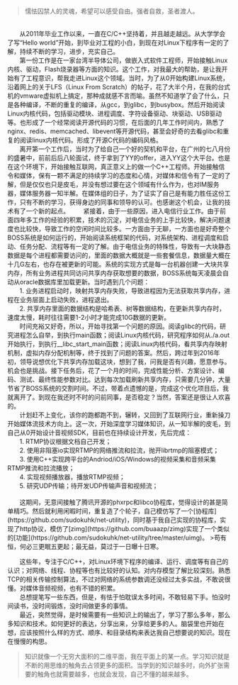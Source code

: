 >懦怯囚禁人的灵魂，希望可以感受自由。强者自救，圣者渡人。

</br>
&#160; &#160; &#160; &#160;从2011年毕业工作以来，一直在C/C++坚持着，并且越走越远。从大学学会了写“Hello world”开始，到毕业对工程的小白，到现在对Linux下程序有一定的了解，持续不断的学习，进步，充实自己。
</br>
&#160; &#160; &#160; &#160;第一份工作是在一家台湾半导体公司，做嵌入式软件工程师，开始接触Linux内核、驱动，Flash烧录器等方面的知识。这个工作，对我最大的帮助，是让我开始有了工程意识，帮我走进Linux这个领域。当时，为了从0开始构建Linux系统，沿着网上的关于LFS（Linux From Scratch）的帖子，花了大半个月，在我的台式机的vmware虚拟机上搞定，那种成就感不言而喻。虽然不知道学了会了什么，只是各种编译，不断的重复的编译，从gcc，到glibc，到busybox。然后开始阅读Linux内核代码，包括驱动模块、进程调度、字符设备驱动、块驱动、USB驱动等。也形成了一个经常阅读开源代码的习惯，在后面的几年工作时间内，熟悉了nginx、redis、memcached、libevent等开源代码，甚至会好奇的去看glibc和重复的阅读linux内核代码。形成了开源C代码的编码风格。
</br>
&#160; &#160; &#160; &#160;离开第一个工作后，当时为了给自己一个好的契机和平台，在广州的七八月份的盛暑中，前前后后八轮面试，终于拿到了YY的offer，进入YY这个大平台。也是在这个环境下，开始接触互联网，真正意义上的做一个C++工程师。开始接触信令和媒体，保有一颗不满足的持续学习的态度和心情，对媒体和信令有了一定的了解，但是仅仅也只是皮毛，并没有想过要在这个领域有什么作为，也对IM服务器，媒体服务器一知半解。在媒体组的日子，为了证实了自己是有能力胜任这份工作，只有不断的学习，获得身边的同事和领导的认可。也感谢这个机会，让我的技术有了一个新的起点。
&#160; &#160; &#160; &#160;紧接着，由于一些原因，进入电信行业工作。由于前面四年多工作的经验的积累，技术的沉淀，对电信业务的上手比较快，解决问题速度也比较快，导致工作的空闲时间比较多。一方面由于无聊，一方面也是好奇整个BOSS系统是如何运行的，开始阅读系统框架的代码，对系统架构、进程调度和启动、任务分配、流程等有一定的了解。由于电信业务的特殊性，导致有一大块静态数据是每个进程都需要访问的，里面的数据大概就是一些套餐信息，数据量大概在十几G左右，也存在被更新的可能。系统的实现方式是每一台机器创建一大块共享内存，所有业务进程共同访问共享内存获取想要的数据，BOSS系统每天凌晨会自动从oracle数据库里加载更新。当时遇到几个问题：
</br>
&#160; &#160; &#160; &#160;1. 业务进程启动时，映射共享内存失败，导致进程因为无法获取共享内存，进程在业务层面上启动失败，进程退出。
</br>
&#160; &#160; &#160; &#160;2. 共享内存里面的数据结构是哈希表、树等数据结构，在更新共享内存时，速度太慢，耗时往往需要1-2小时才能完成10G数据的更新。
</br>
&#160; &#160; &#160; &#160;时间充裕又好奇，所以，开始寻找第一个问题的原因。阅读glibc的代码，研究进程怎么自举，到执行main函数；阅读Linux内核代码，研究程序如何从./a.out开始执行，到执行__libc_start_main函数；阅读Linux内核代码，看共享内存映射机制，虚拟内存分配机制等，终于找到了问题的答案。然后，跨过年到2016年初，领导说想优化下共享内存加载这块，想到了我，问我是否有兴趣，愿意参与。机会也是挑战。接下任务后，花了一个月的时间，完成性能分析、方案设计、编码、测试、最终性能参数对比。达到每次加载刷新共享内存，只需要几分钟，大量节省了BOSS系统的交割时间。不过，带着点遗憾的是，完成这个优化项目后，我就离开了。到现在我还时不时的问前同事，是否稳定？当然，答案还是很让人欢喜的。
</br>
&#160; &#160; &#160; &#160;计划赶不上变化，该你的跑都跑不到，辗转，又回到了互联网行业，重新操刀开始媒体流技术方向上。这一次，开始深度学习媒体知识，从一知半解的皮毛，到自己从0开始设计音视频SDK，目前也在持续设计开发，先后完成：
</br>
&#160; &#160; &#160; &#160;1. RTMP协议根据文档自己开发；</br>
&#160; &#160; &#160; &#160;2. 使用非阻塞io实现RTMP的网络推流和拉流，抛开librtmp的阻塞模式；</br>
&#160; &#160; &#160; &#160;3. 使用C++实现跨平台的Andriod/iOS/Windows的视频采集和音频采集RTMP推流和拉流播放；</br>
&#160; &#160; &#160; &#160;4. 实现视频播放器，播放RTMP视频；</br>
&#160; &#160; &#160; &#160;5. 研究UDP传输；待开发UDP传输声音和视频流；</br>
</br>
&#160; &#160; &#160; &#160;这期间，无意间接触了腾讯开源的phxrpc和libco协程库，觉得设计的甚是简单精巧。然后就利用闲暇时间，重复造了个轮子，自己模仿写了一个[协程库](https://github.com/sudokuhk/net-utility)，同时基于我自己实现的协程库，实现了http协议，模仿了[zimg](https://github.com/buaazp/zimg)实现了一个类似的[功能](https://github.com/sudokuhk/net-utility/tree/master/uimg)。
>苟有恒，何必三更眠五更起；最无益，莫过于一日曝十日寒。

&#160; &#160; &#160; &#160;这些年，专注于C/C++，对Linux环境下程序的编译、运行、调度等有自己的认识；对网络、线程、协程等也有比较好的认知。对内存模型了解比较深刻。熟悉TCP的相关传输控制算法，不过对网络的系统参数调还没经过太多实战，不敢说很懂。对媒体音频视频，也有不错的积累。</br>
&#160; &#160; &#160; &#160;总想提笔写一些东西，但是，有怯于怕耽误太多时间，不敢轻易下手。怕没时间读书，没时间锻炼，没时间做更多的事情。</br>
&#160; &#160; &#160; &#160;最近，突然觉得，是时候需要有一些知识上的输出了，学习了那么多年，那么多知识和技术。如何更好的表达，分享出来，分享给更多的人。脑袋里也开始在想，应该按照什么样的方式、顺序、和目录结构来表达我自己想要说的知识。现在在慢慢的构思。</br>
>知识就像一个无穷大面积的二维平面，我在平面上的某一点。学习知识就是不断的用思维的触角去占领更多的面积。当学到的知识越多时，向外扩张需要的触角也就需要越多，也就会发现，自己不懂的越来越多。
</br>
